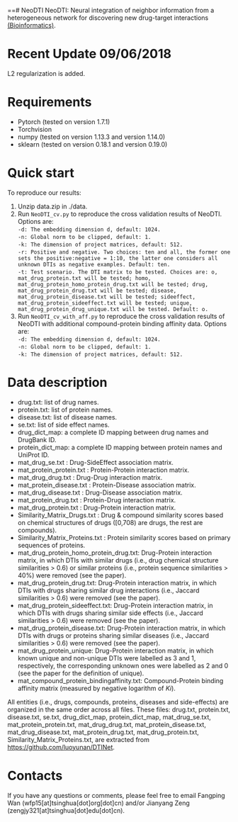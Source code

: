 ==# NeoDTI
NeoDTI: Neural integration of neighbor information from a heterogeneous network for discovering new drug-target interactions [(Bioinformatics)](https://academic.oup.com/bioinformatics/advance-article/doi/10.1093/bioinformatics/bty543/5047760).

# Recent Update 09/06/2018
L2 regularization is added.

# Requirements
* Pytorch (tested on version 1.7.1)
* Torchvision
* numpy (tested on version 1.13.3 and version 1.14.0)
* sklearn (tested on version 0.18.1 and version 0.19.0)

# Quick start
To reproduce our results:
1. Unzip data.zip in ./data.
2. Run <code>NeoDTI_cv.py</code> to reproduce the cross validation results of NeoDTI. Options are:  
`-d: The embedding dimension d, default: 1024.`  
`-n: Global norm to be clipped, default: 1.`  
`-k: The dimension of project matrices, default: 512.`  
`-r: Positive and negative. Two choices: ten and all, the former one sets the positive:negative = 1:10, the latter one considers all unknown DTIs as negative examples. Default: ten.`  
`-t: Test scenario. The DTI matrix to be tested. Choices are: o, mat_drug_protein.txt will be tested; homo, mat_drug_protein_homo_protein_drug.txt will be tested; drug, mat_drug_protein_drug.txt will be tested; disease, mat_drug_protein_disease.txt will be tested; sideeffect, mat_drug_protein_sideeffect.txt will be tested; unique, mat_drug_protein_drug_unique.txt will be tested. Default: o.`
3. Run <code>NeoDTI_cv_with_aff.py</code> to reproduce the cross validation results of NeoDTI with additional compound-protein binding affinity data. Options are:  
`-d: The embedding dimension d, default: 1024.`  
`-n: Global norm to be clipped, default: 1.`  
`-k: The dimension of project matrices, default: 512.`  

# Data description
* drug.txt: list of drug names.
* protein.txt: list of protein names.
* disease.txt: list of disease names.
* se.txt: list of side effect names.
* drug_dict_map: a complete ID mapping between drug names and DrugBank ID.
* protein_dict_map: a complete ID mapping between protein names and UniProt ID.
* mat_drug_se.txt : Drug-SideEffect association matrix.
* mat_protein_protein.txt : Protein-Protein interaction matrix.
* mat_drug_drug.txt : Drug-Drug interaction matrix.
* mat_protein_disease.txt : Protein-Disease association matrix.
* mat_drug_disease.txt : Drug-Disease association matrix.
* mat_protein_drug.txt : Protein-Drug interaction matrix.
* mat_drug_protein.txt : Drug-Protein interaction matrix.
* Similarity_Matrix_Drugs.txt : Drug & compound similarity scores based on chemical structures of drugs (\[0,708) are drugs, the rest are compounds).
* Similarity_Matrix_Proteins.txt : Protein similarity scores based on primary sequences of proteins.
* mat_drug_protein_homo_protein_drug.txt: Drug-Protein interaction matrix, in which DTIs with similar drugs (i.e., drug chemical structure similarities > 0.6) or similar proteins (i.e., protein sequence similarities > 40%) were removed (see the paper).
* mat_drug_protein_drug.txt: Drug-Protein interaction matrix, in which DTIs with drugs sharing similar drug interactions (i.e., Jaccard similarities > 0.6) were removed (see the paper).
* mat_drug_protein_sideeffect.txt: Drug-Protein interaction matrix, in which DTIs with drugs sharing similar side effects (i.e., Jaccard similarities > 0.6) were removed (see the paper).
* mat_drug_protein_disease.txt: Drug-Protein interaction matrix, in which DTIs with drugs or proteins sharing similar diseases (i.e., Jaccard similarities > 0.6) were removed (see the paper).
* mat_drug_protein_unique: Drug-Protein interaction matrix, in which known unique and non-unique DTIs were labelled as 3 and 1, respectively, the corresponding unknown ones were labelled as 2 and 0 (see the paper for the definition of unique). 
* mat_compound_protein_bindingaffinity.txt: Compound-Protein binding affinity matrix (measured by negative logarithm of _Ki_).

All entities (i.e., drugs, compounds, proteins, diseases and side-effects) are organized in the same order across all files. These files: drug.txt, protein.txt, disease.txt, se.txt, drug_dict_map, protein_dict_map, mat_drug_se.txt, mat_protein_protein.txt, mat_drug_drug.txt, mat_protein_disease.txt, mat_drug_disease.txt, mat_protein_drug.txt, mat_drug_protein.txt, Similarity_Matrix_Proteins.txt, are extracted from https://github.com/luoyunan/DTINet.



# Contacts
If you have any questions or comments, please feel free to email Fangping Wan (wfp15[at]tsinghua[dot]org[dot]cn) and/or Jianyang Zeng (zengjy321[at]tsinghua[dot]edu[dot]cn).

